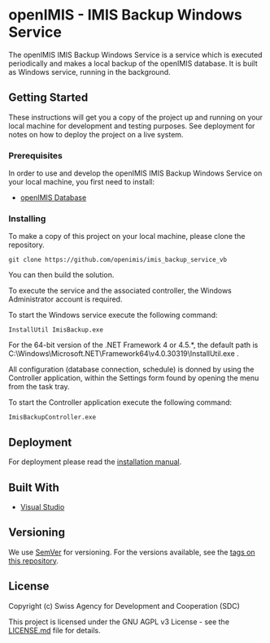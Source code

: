 # openIMIS - IMIS Backup Windows Service

The openIMIS IMIS Backup Windows Service is a service which is executed periodically
and makes a local backup of the openIMIS database. 
It is built as Windows service, running in the background. 

## Getting Started

These instructions will get you a copy of the project up and running on your local 
machine for development and testing purposes. See deployment for notes on how to 
deploy the project on a live system.

### Prerequisites

In order to use and develop the openIMIS IMIS Backup Windows Service on your local 
machine, you first need to install:

* [openIMIS Database](https://github.com/openimis/database_ms_sqlserver)

### Installing

To make a copy of this project on your local machine, please clone the repository.

```
git clone https://github.com/openimis/imis_backup_service_vb
```

You can then build the solution.

To execute the service and the associated controller, the Windows Administrator 
account is required. 

To start the Windows service execute the following command:

```
InstallUtil ImisBackup.exe
```

For the 64-bit version of the .NET Framework 4 or 4.5.*, the default path is
C:\Windows\Microsoft.NET\Framework64\v4.0.30319\InstallUtil.exe .

All configuration (database connection, schedule) is donned by using the Controller
application, within the Settings form found by opening the menu from the task tray. 

To start the Controller application execute the following command:

```
ImisBackupController.exe
```

## Deployment

For deployment please read the 
[installation manual](https://openimis.readthedocs.io/en/latest/web_application_installation.html#install-windows-services).

## Built With

* [Visual Studio](https://visualstudio.microsoft.com/) 

## Versioning

We use [SemVer](http://semver.org/) for versioning. For the versions available, see the [tags on this repository](https://github.com/openimis/policy_renewal_service_vb/tags). 

<!--## User Manual 

The user manual can be read on [openimis.readthedocs.io](http://openimis.readthedocs.io/en/latest/user_manual.html).
-->

## License

Copyright (c) Swiss Agency for Development and Cooperation (SDC)

This project is licensed under the GNU AGPL v3 License - see the [LICENSE.md](LICENSE.md) file for details.
